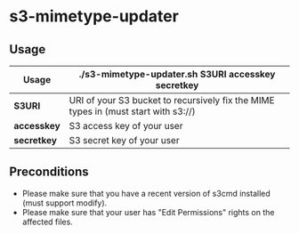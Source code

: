 # s3-mimetype-updater

## Usage

|Usage|./s3-mimetype-updater.sh S3URI accesskey secretkey|
|-----|--------------------------------------------------|
|**S3URI**|URI of your S3 bucket to recursively fix the MIME types in (must start with s3://)|
|**accesskey**|S3 access key of your user|
|**secretkey**|S3 secret key of your user|

## Preconditions

* Please make sure that you have a recent version of s3cmd installed (must support modify).
* Please make sure that your user has "Edit Permissions" rights on the affected files.



